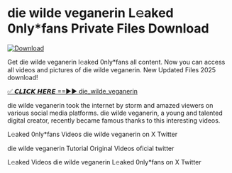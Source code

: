 # die wilde veganerin L𝚎aked 0nly*fans Private Files Download

[![Download](https://i.imgur.com/PoXn3jX.png)](https://mediafirer.com/die+wilde+veganerin)

Get die wilde veganerin l𝚎aked 0nly*fans all content. Now you can access all videos and pictures of die wilde veganerin. New Updated Files 2025 download!

[✅ 𝘾𝙇𝙄𝘾𝙆 𝙃𝙀𝙍𝙀 ==►► die_wilde_veganerin](https://mediafirer.com/die+wilde+veganerin)

die wilde veganerin took the internet by storm and amazed viewers on various social media platforms. die wilde veganerin, a young and talented digital creator, recently became famous thanks to this interesting videos.

L𝚎aked 0nly*fans Videos die wilde veganerin on X Twitter

die wilde veganerin Tutorial Original Videos oficial twitter

L𝚎aked Videos die wilde veganerin L𝚎aked 0nly*fans on X Twitter